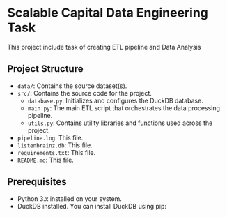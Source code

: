 # Scalable Capital Data Engineering Task

This project include task of creating ETL pipeline and Data Analysis

## Project Structure

- `data/`: Contains the source dataset(s).
- `src/`: Contains the source code for the project.
  - `database.py`: Initializes and configures the DuckDB database.
  - `main.py`: The main ETL script that orchestrates the data processing pipeline.
  - `utils.py`: Contains utility libraries and functions used across the project.
- `pipeline.log`: This file.
- `listenbrainz.db`: This file.
- `requirements.txt`: This file.
- `README.md`: This file.
## Prerequisites

- Python 3.x installed on your system.
- DuckDB installed. You can install DuckDB using pip:
